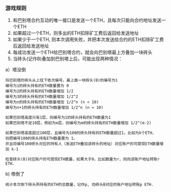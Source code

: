 ### 游戏规则

1. 和巴别塔合约互动的唯一接口是发送一个ETH，且每次只能向合约地址发送一个ETH
1. 如果超过一个ETH，则多出的ETH扣除矿工费后返回给发送地址
1. 如果少于一个ETH, 则本次调用失败，并把本次发送给合约的ETH扣除矿工费后返回给发送地址
1. 每成功发送一个ETH给巴别塔合约，就会向巴别塔最上方叠加一块砖头
1. 当砖头(记作B)叠加到巴别塔上后，可能出现两种情况：

a）塔没倒

    将巴别塔的砖头从上往下依次编号，最上面一块砖头(B)的编号为1
    编号为1的砖头持有的ETH数量置为 0
    编号为2的砖头持有的ETH数量增加 1/2
    编号为3的砖头持有的ETH数量增加 1/2^2
    编号为n的砖头持有的ETH数量增加 1/2^n (n < 10)
    编号为n+1的砖头持有的ETH数量增加 1/2^n (n = 10)
    
    如果巴别塔高度只有1层，则编号为1的砖头持有的ETH数量为1
    如果巴别塔不足10层，例如为m层，则编号为m的砖头持有的ETH数量增加 1/2^(m-2)
    
    如果巴别塔高度超过100层，且编号为100的砖头持有的ETH数量超过1，比如为k个ETH，
    则把编号100的砖头持有ETH数量置为 1，
    并且将编号100砖头对应的持有人（发送ETH叠加该砖头的地址）对应账户的可提现ETH数量增加 k-1
    
    检查砖头(B)对应账户的可提现ETH数量，如果大于0，比如数量为r，则向该账户地址转账r ETH.

b) 塔倒了

    统计本次倒下砖头所持有的ETH的总数量，记作p, 向砖头B对应的账户地址转账p ETH.
